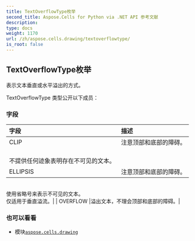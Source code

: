 ```yaml
---
title: TextOverflowType枚举
second_title: Aspose.Cells for Python via .NET API 参考文献
description:
type: docs
weight: 1170
url: /zh/aspose.cells.drawing/textoverflowtype/
is_root: false
---
```

## TextOverflowType枚举
表示文本垂直或水平溢出的方式。



TextOverflowType 类型公开以下成员：

### 字段
|字段|描述|
| :- | :- |
| CLIP |注意顶部和底部的障碍。<br/>不提供任何迹象表明存在不可见的文本。|
| ELLIPSIS |注意顶部和底部的障碍。<br/>使用省略号来表示不可见的文本。<br/>仅适用于垂直溢流。|
| OVERFLOW |溢出文本，不理会顶部和底部的障碍。|



### 也可以看看
* 模块[`aspose.cells.drawing`](..)

